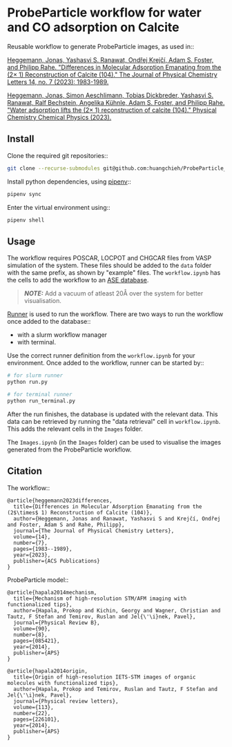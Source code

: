 ProbeParticle workflow for water and CO adsorption on Calcite
=============================================================

Reusable workflow to generate ProbeParticle images, as used in::

[Heggemann, Jonas, Yashasvi S. Ranawat, Ondřej Krejčí, Adam S. Foster, and Philipp Rahe. "Differences in Molecular Adsorption Emanating from the (2× 1) Reconstruction of Calcite (104)." The Journal of Physical Chemistry Letters 14, no. 7 (2023): 1983-1989.](https://pubs.acs.org/doi/full/10.1021/acs.jpclett.2c03243)

[Heggemann, Jonas, Simon Aeschlimann, Tobias Dickbreder, Yashasvi S. Ranawat, Ralf Bechstein, Angelika Kühnle, Adam S. Foster, and Philipp Rahe. "Water adsorption lifts the (2× 1) reconstruction of calcite (104)." Physical Chemistry Chemical Physics (2023).](https://pubs.rsc.org/en/content/articlehtml/2023/cp/d3cp01408h)

Install
-------

Clone the required git repositories::

```bash
git clone --recurse-submodules git@github.com:huangchieh/ProbeParticle_workflow.git
```

Install python dependencies, using [pipenv](https://pipenv.pypa.io/en/latest/)::

```bash
pipenv sync
```

Enter the virtual environment using::

```bash
pipenv shell
```

Usage
-----

The workflow requires POSCAR, LOCPOT and CHGCAR files from VASP simulation of the system. These files should be added to the `data` folder with the same prefix, as shown by "example" files.
The `workflow.ipynb` has the cells to add the workflow to an [ASE database](https://wiki.fysik.dtu.dk/ase/ase/db/db.html). 

> **_NOTE:_**  Add a vacuum of atleast 20Å over the system for better visualisation.

[Runner](https://runner.readthedocs.io) is used to run the workflow.
There are two ways to run the workflow once added to the database::
 * with a slurm workflow manager
 * with terminal.

Use the correct runner definition from the `workflow.ipynb` for your environment. Once added to the workflow, runner can be started by::

```bash
# for slurm runner
python run.py

# for terminal runner
python run_terminal.py
```

After the run finishes, the database is updated with the relevant data. This data can be retrieved by running the "data retrieval" cell in `workflow.ipynb`. This adds the relevant cells in the `Images` folder.

The `Images.ipynb` (in the `Images` folder) can be used to visualise the images generated from the ProbeParticle workflow.

Citation
--------

The workflow::

```
@article{heggemann2023differences,
  title={Differences in Molecular Adsorption Emanating from the (2$\times$ 1) Reconstruction of Calcite (104)},
  author={Heggemann, Jonas and Ranawat, Yashasvi S and Krejčí, Ondřej and Foster, Adam S and Rahe, Philipp},
  journal={The Journal of Physical Chemistry Letters},
  volume={14},
  number={7},
  pages={1983--1989},
  year={2023},
  publisher={ACS Publications}
}
```

ProbeParticle model::

```
@article{hapala2014mechanism,
  title={Mechanism of high-resolution STM/AFM imaging with functionalized tips},
  author={Hapala, Prokop and Kichin, Georgy and Wagner, Christian and Tautz, F Stefan and Temirov, Ruslan and Jel{\'\i}nek, Pavel},
  journal={Physical Review B},
  volume={90},
  number={8},
  pages={085421},
  year={2014},
  publisher={APS}
}
```
```
@article{hapala2014origin,
  title={Origin of high-resolution IETS-STM images of organic molecules with functionalized tips},
  author={Hapala, Prokop and Temirov, Ruslan and Tautz, F Stefan and Jel{\'\i}nek, Pavel},
  journal={Physical review letters},
  volume={113},
  number={22},
  pages={226101},
  year={2014},
  publisher={APS}
}
```

